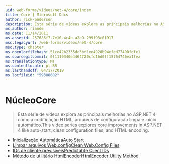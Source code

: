 ```yaml
---
uid: web-forms/videos/net-4/core/index
title: Core | Microsoft Docs
author: rick-anderson
description: Esta série de vídeos explora as principais melhorias no ASP.NET 4 como a codificação HTML, arquivos de configuração limpa e início automático.
ms.author: riande
ms.date: 11/14/2011
ms.assetid: 257686f7-7e10-4c4b-a2e9-299f93c0f917
msc.legacyurl: /web-forms/videos/net-4/core
msc.type: chapter
ms.openlocfilehash: 51ce42b2335dc3bd1ee4928b94efed77498fdfe1
ms.sourcegitcommit: 0f1119340e4464720cfd16d0ff15764746ea1fea
ms.translationtype: MT
ms.contentlocale: pt-BR
ms.lasthandoff: 04/17/2019
ms.locfileid: "59388602"
---
```

# <a name="core"></a><span data-ttu-id="6d1fa-103">Núcleo</span><span class="sxs-lookup"><span data-stu-id="6d1fa-103">Core</span></span>

> <span data-ttu-id="6d1fa-104">Esta série de vídeos explora as principais melhorias no ASP.NET 4 como a codificação HTML, arquivos de configuração limpa e início automático.</span><span class="sxs-lookup"><span data-stu-id="6d1fa-104">This video series explores core improvements in ASP.NET 4 like auto-start, clean configuration files, and HTML encoding.</span></span>


- [<span data-ttu-id="6d1fa-105">Inicialização Automática</span><span class="sxs-lookup"><span data-stu-id="6d1fa-105">Auto Start</span></span>](aspnet-4-quick-hit-auto-start.md)
- [<span data-ttu-id="6d1fa-106">Limpar arquivos Web.config</span><span class="sxs-lookup"><span data-stu-id="6d1fa-106">Clean Web.Config Files</span></span>](aspnet-4-quick-hit-clean-webconfig-files.md)
- [<span data-ttu-id="6d1fa-107">IDs de cliente previsíveis</span><span class="sxs-lookup"><span data-stu-id="6d1fa-107">Predictable Client IDs</span></span>](aspnet-4-quick-hit-predictable-client-ids.md)
- [<span data-ttu-id="6d1fa-108">Método de utilitário HtmlEncoder</span><span class="sxs-lookup"><span data-stu-id="6d1fa-108">HtmlEncoder Utility Method</span></span>](aspnet-4-quick-hit-the-htmlencoder-utility-method.md)
